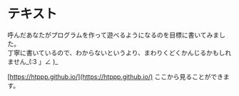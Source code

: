# テキスト

呼んだあなたがプログラムを作って遊べるようになるのを目標に書いてみました。  
丁寧に書いているので、わからないというより、まわりくどくかんじるかもしれません\_(:3 」∠ )\_

[https://htppp.github.io/](https://htppp.github.io/)
ここから見ることができます。

